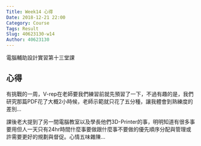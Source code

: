 ```yaml
---
Title: Week14 心得
Date: 2018-12-21 22:00
Category: Course
Tags: Result
Slug: 40623130-w14
Author: 40623130
---
```


電腦輔助設計實習第十三堂課

<!-- PELICAN_END_SUMMARY -->

心得
----

有挑戰的一周，V-rep在老師要我們練習前就先預習了一下，不過有趣的是，我們研究那篇PDF花了大概2小時候，老師示範就只花了五分種，讓我體會到熟練度的差別...

課後老大提到了另一間電腦教室以及學長他們3D-Printer的事，明明知道有很多事要用但人一天只有24hr時間什麼事要做跟什麼事不要做的優先順序分配與管理或許需要更好的規劃與督促。心情五味雜陳...